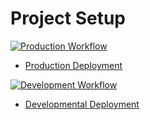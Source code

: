 # Project Setup

[![Production Workflow](https://github.com/tnvrravish/logging_homework_temp/actions/workflows/prod.yml/badge.svg)](https://github.com/tnvrravish/logging_homework_temp/actions/workflows/prod.yml)
* [Production Deployment](https://temp-prod.herokuapp.com/)


[![Development Workflow](https://github.com/tnvrravish/logging_homework_temp/actions/workflows/dev.yml/badge.svg)](https://github.com/tnvrravish/logging_homework_temp/actions/workflows/dev.yml)
* [Developmental Deployment](https://temp-dev.herokuapp.com/)
